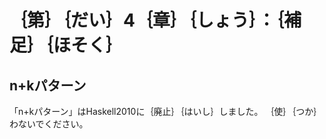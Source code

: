 ｛第｝｛だい｝4｛章｝｛しょう｝：｛補足｝｛ほそく｝
===================================================

n+kパターン
-----------

「n+kパターン」はHaskell2010に｛廃止｝｛はいし｝しました。
｛使｝｛つか｝わないでください。
